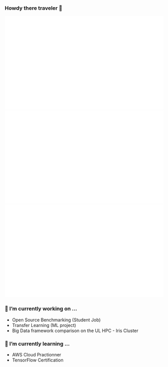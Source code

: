 ### Howdy there traveler 👋

<div class="row">
  <img src="https://github.com/Yann21/github-stats/blob/master/generated/overview.svg" />
  <img src="https://github.com/Yann21/github-stats/blob/master/generated/languages.svg" />
  <img src="https://github.com/Yann21/Yann21/blob/main/res/languages.svg" /> <!-- add joke -->
</div>

### 🔭 I’m currently working on ...
* Open Source Benchmarking (Student Job)
* Transfer Learning (ML project)
* Big Data framework comparison on the UL HPC - Iris Cluster
### 🌱 I’m currently learning ...
* AWS Cloud Practionner
* TensorFlow Certification

<!--
**Yann21/Yann21** is a ✨ _special_ ✨ repository because its `README.md` (this file) appears on your GitHub profile.

Here are some ideas to get you started:


* Tensorflow Certifiaction
- 👯 I’m looking to collaborate on ...
- 🤔 I’m looking for help with ...
- 💬 Ask me about ...
- 📫 How to reach me: ...
- ⚡ Fun fact: ...
-->
